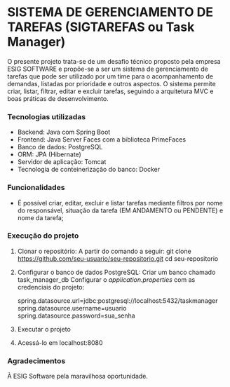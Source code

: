 # SISTEMA DE GERENCIAMENTO DE TAREFAS (SIGTAREFAS ou Task Manager)
O presente projeto trata-se de um desafio técnico proposto pela empresa ESIG SOFTWARE e propõe-se a ser um sistema de gerenciamento de tarefas que pode ser utilizado por um time para o acompanhamento de demandas, listadas por prioridade e outros aspectos.
O sistema permite criar, listar, filtrar, editar e excluir tarefas, seguindo a arquitetura MVC e boas práticas de desenvolvimento.

### Tecnologias utilizadas
* Backend: Java com Spring Boot
* Frontend: Java Server Faces com a biblioteca PrimeFaces
* Banco de dados: PostgreSQL
* ORM: JPA (Hibernate)
* Servidor de aplicação: Tomcat
* Tecnologia de conteinerização do banco: Docker

### Funcionalidades
* É possível criar, editar, excluir e listar tarefas mediante filtros por nome do responsável, situação da tarefa (EM ANDAMENTO ou PENDENTE) e nome da tarefa;

### Execução do projeto
1. Clonar o repositório:
   A partir do comando a seguir:
  git clone https://github.com/seu-usuario/seu-repositorio.git
  cd seu-repositorio
2. Configurar o banco de dados PostgreSQL:
   Criar um banco chamado task_manager_db
   Configurar o *application.properties* com as credenciais do projeto:

      spring.datasource.url=jdbc:postgresql://localhost:5432/taskmanager
      spring.datasource.username=usuario
      spring.datasource.password=sua_senha

3. Executar o projeto
4. Acessá-lo em localhost:8080

### Agradecimentos
À ESIG Software pela maravilhosa oportunidade.
